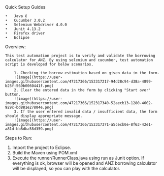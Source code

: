 Quick Setup Guides

	•   Java 8
	•   Cucumber 3.0.2
	•   Selenium Webdriver 4.0.0
	•   Junit 4.13.2
	•   Firefox driver
	•   Eclipse

Overview:

	This test automation project is to verify and validate the borrowing calculator for ANZ. By using selenium and cucumber, test automation script is developed for below scenarios.
  
		1. Checking the borrow estimation based on given data in the form.
        ![image](https://user-images.githubusercontent.com/47217366/152317217-94d28c94-d38a-4899-b25f-569b0060441f.png)
		2. Clear the entered data in the form by clicking "Start over" button.
        ![image](https://user-images.githubusercontent.com/47217366/152317340-52aecb13-1280-4602-929c-bd881e27804e.png)
		3. If the user entered invalid data / insufficient data, the form should display appropriate message.
        ![image](https://user-images.githubusercontent.com/47217366/152317371-a5cecb0e-8f63-42e1-a81d-bb8dba58d359.png)
	
Steps to Run:

1.	Import the project to Eclipse.
2.	Build the Maven using POM.xml
3.	Execute the runner/RunnerClass.java using run as Junit option. If everything is ok, browser will be opened and ANZ borrowing calculator will be displayed, so you can play with the calculator.


  
